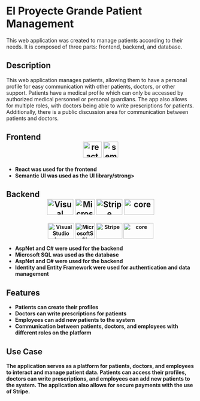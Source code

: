 <h1>El Proyecte Grande Patient Management</h1>
<p>This web application was created to manage patients according to their needs. It is composed of three parts: frontend, backend, and database.</p>

<h2>Description</h2>
<p>This web application manages patients, allowing them to have a personal profile for easy communication with other patients, doctors, or other support. Patients have a medical profile which can only be accessed by authorized medical personnel or personal guardians. The app also allows for multiple roles, with doctors being able to write prescriptions for patients. Additionally, there is a public discussion area for communication between patients and doctors.</p>
<h2>
Frontend
  <center>
    <img src="https://upload.wikimedia.org/wikipedia/commons/a/a7/React-icon.svg" alt="react" height="42" width="50">
  <img src="https://react.semantic-ui.com/logo.png" alt="semantic-ui" height="42" width="40">
    
  </center>
</h2>
<ul>
  <li>
   <strong>React was used for the frontend</strong>
  </li>
  <li>
   <strong>Semantic UI was used as the UI library/strong>
  </li>
</ul> 
<h2>
  Backend
  <div align="center">
<img src="https://www.allotraining.com/wp-content/uploads/2021/08/c-.net_.png" alt="Visual Studio Logo" height="42" width="70">
   <img src="https://upload.wikimedia.org/wikipedia/de/8/8c/Microsoft_SQL_Server_Logo.svg" alt="MicrosoftSQL" height="42" width="52">
   <img src="http://t3.gstatic.com/images?q=tbn:ANd9GcSJHbnfk81kA_5mIj81yhRy3R2LRx3S11OyMjC68QeONsOp5DXx" alt="Stripe" height="42" width="70">
       <img src="https://i0.wp.com/www.ebenmonney.com/wp-content/uploads/2018/03/identityserver4-engityframework.png?w=810&ssl=1" alt="core" height="42" width="80">
<div>
</h2>
<p>
  
  <p align="center">
<img src="https://www.allotraining.com/wp-content/uploads/2021/08/c-.net_.png" alt="Visual Studio Logo" height="42" width="70">
   <img src="https://upload.wikimedia.org/wikipedia/de/8/8c/Microsoft_SQL_Server_Logo.svg" alt="MicrosoftSQL" height="42" width="52">
   <img src="http://t3.gstatic.com/images?q=tbn:ANd9GcSJHbnfk81kA_5mIj81yhRy3R2LRx3S11OyMjC68QeONsOp5DXx" alt="Stripe" height="42" width="70">
       <img src="https://i0.wp.com/www.ebenmonney.com/wp-content/uploads/2018/03/identityserver4-engityframework.png?w=810&ssl=1" alt="core" height="42" width="80">
<p>
<ul>
  <li>
   <strong>AspNet and C# were used for the backend</strong>
  </li>
  <li>
   <strong>Microsoft SQL was used as the database</strong>
  </li>
  <li>
   <strong>AspNet and C# were used for the backend</strong>
  </li>
  <li>
   <strong>Identity and Entity Framework were used for authentication and data management</strong>
  </li>
</ul>
<h2>Features</h2>
<ul>
  <li>Patients can create their profiles</li>
  <li>Doctors can write prescriptions for patients</li>
  <li>Employees can add new patients to the system</li>
  <li>Communication between patients, doctors, and employees with different roles on the platform</li>
</ul>
<h2>Use Case</h2>
<p>The application serves as a platform for patients, doctors, and employees to interact and manage patient data. Patients can access their profiles, doctors can write prescriptions, and employees can add new patients to the system. The application also allows for secure payments with the use of Stripe.</p>
